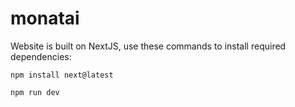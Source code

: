 # monatai

Website is built on NextJS, use these commands to install required dependencies:
```
npm install next@latest

npm run dev
```
